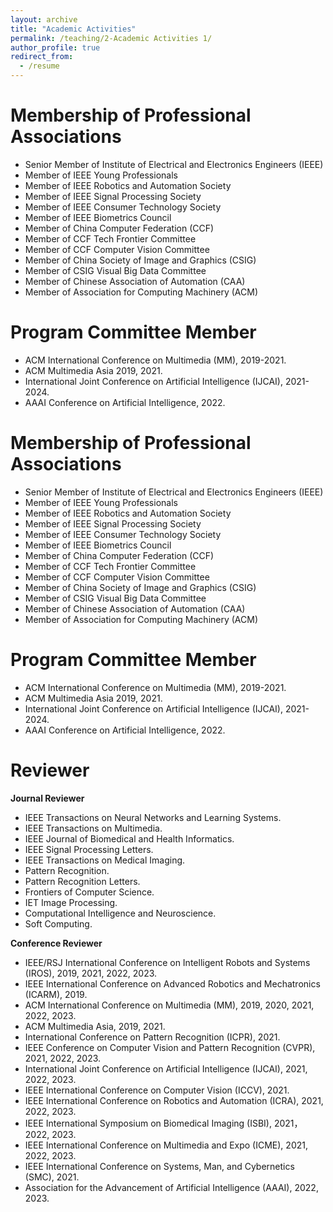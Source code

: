 ```yaml
---
layout: archive
title: "Academic Activities"
permalink: /teaching/2-Academic Activities 1/
author_profile: true
redirect_from:
  - /resume
---
```

# Membership of Professional Associations #
* Senior Member of Institute of Electrical and Electronics Engineers (IEEE) 
* Member of IEEE Young Professionals
* Member of IEEE Robotics and Automation Society
* Member of IEEE Signal Processing Society
* Member of IEEE Consumer Technology Society   
* Member of IEEE Biometrics Council  
* Member of China Computer Federation (CCF)
* Member of CCF Tech Frontier Committee
* Member of CCF Computer Vision Committee
* Member of China Society of Image and Graphics (CSIG) 
* Member of CSIG Visual Big Data Committee
* Member of Chinese Association of Automation (CAA)
* Member of Association for Computing Machinery (ACM)  
  
# Program Committee Member #
* ACM International Conference on Multimedia (MM), 2019-2021.
* ACM Multimedia Asia 2019, 2021.
* International Joint Conference on Artificial Intelligence (IJCAI), 2021-2024.
* AAAI Conference on Artificial Intelligence, 2022.  
  
# Membership of Professional Associations #
* Senior Member of Institute of Electrical and Electronics Engineers (IEEE) 
* Member of IEEE Young Professionals
* Member of IEEE Robotics and Automation Society
* Member of IEEE Signal Processing Society
* Member of IEEE Consumer Technology Society   
* Member of IEEE Biometrics Council  
* Member of China Computer Federation (CCF)
* Member of CCF Tech Frontier Committee
* Member of CCF Computer Vision Committee
* Member of China Society of Image and Graphics (CSIG) 
* Member of CSIG Visual Big Data Committee
* Member of Chinese Association of Automation (CAA)
* Member of Association for Computing Machinery (ACM)  
  
# Program Committee Member #
* ACM International Conference on Multimedia (MM), 2019-2021.
* ACM Multimedia Asia 2019, 2021.
* International Joint Conference on Artificial Intelligence (IJCAI), 2021-2024.
* AAAI Conference on Artificial Intelligence, 2022. 

# Reviewer  #

**Journal Reviewer**  

* IEEE Transactions on Neural Networks and Learning Systems.
* IEEE Transactions on Multimedia.
* IEEE Journal of Biomedical and Health Informatics.
* IEEE Signal Processing Letters.
* IEEE Transactions on Medical Imaging.
* Pattern Recognition.
* Pattern Recognition Letters. 
* Frontiers of Computer Science.
* IET Image Processing.
* Computational Intelligence and Neuroscience.
* Soft Computing.   

**Conference Reviewer**  

* IEEE/RSJ International Conference on Intelligent Robots and Systems (IROS), 2019, 2021, 2022, 2023.
* IEEE International Conference on Advanced Robotics and Mechatronics (ICARM), 2019.
* ACM International Conference on Multimedia (MM), 2019, 2020, 2021, 2022, 2023.
* ACM Multimedia Asia, 2019, 2021.
* International Conference on Pattern Recognition (ICPR), 2021.
* IEEE Conference on Computer Vision and Pattern Recognition (CVPR), 2021, 2022, 2023.
* International Joint Conference on Artificial Intelligence (IJCAI), 2021, 2022, 2023.
* IEEE International Conference on Computer Vision (ICCV), 2021.
* IEEE International Conference on Robotics and Automation (ICRA), 2021, 2022, 2023.
* IEEE International Symposium on Biomedical Imaging (ISBI), 2021，2022, 2023.
* IEEE International Conference on Multimedia and Expo (ICME), 2021, 2022, 2023.
* IEEE International Conference on Systems, Man, and Cybernetics (SMC), 2021.
* Association for the Advancement of Artificial Intelligence (AAAI), 2022, 2023. 
